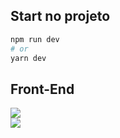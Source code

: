 ## Start no projeto

```bash
npm run dev
# or
yarn dev
```

## Front-End

<img src="../screen/screenPage.PNG" >
</br>
<img src="../screen/screenPage2.PNG">
</br>
<img src="../screen/screenPage3.PNG'>
